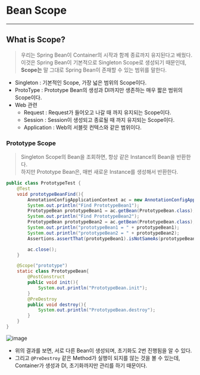 # Bean Scope
---
## What is Scope?
> 우리는 Spring Bean이 Container의 시작과 함께 종료까지 유지된다고 배웠다.  
> 이것은 Spring Bean이 기본적으로 Singleton Scope로 생성되기 때문인데,  
> __Scope는__ 말 그대로 Spring Bean이 존재할 수 있는 범위를 말한다.  

- Singleton : 기본적인 Scope, 가장 넓은 범위의 Scope이다.
- ProtoType : Prototype Bean의 생성과 DI까지만 생존하는 매우 짧은 범위의 Scope이다.
- Web 관련
  - Request : Request가 들어오고 나갈 때 까지 유지되는 Scope이다.
  - Session : Session이 생성되고 종료될 때 까지 유지되는 Scope이다.
  - Application : Web의 서블릿 컨텍스와 같은 범위이다.

### Prototype Scope
> Singleton Scope의 Bean을 조회하면, 항상 같은 Instance의 Bean을 반환한다.  
> 하지만 Prototype Bean은, 매번 새로운 Instance를 생성해서 반환한다.  

```java
public class PrototypeTest {
    @Test
    void prototypeBeanFind(){
        AnnotationConfigApplicationContext ac = new AnnotationConfigApplicationContext(PrototypeBean.class);
        System.out.println("Find PrototypeBean1");
        PrototypeBean prototypeBean1 = ac.getBean(PrototypeBean.class);
        System.out.println("Find PrototypeBean2");
        PrototypeBean prototypeBean2 = ac.getBean(PrototypeBean.class);
        System.out.println("prototypeBean1 = " + prototypeBean1);
        System.out.println("prototypeBean2 = " + prototypeBean2);
        Assertions.assertThat(prototypeBean1).isNotSameAs(prototypeBean2);

        ac.close();
    }

    @Scope("prototype")
    static class PrototypeBean{
        @PostConstruct
        public void init(){
            System.out.println("PrototypeBean.init");
        }
        @PreDestroy
        public void destroy(){
            System.out.println("PrototypeBean.destroy");
        }
    }
}
```  
![image](https://user-images.githubusercontent.com/71700079/149939741-715b7dc1-7c0d-4f3a-a06b-b312ee607d15.png)  
- 위의 결과를 보면, 서로 다른 Bean이 생성되며, 초기화도 2번 진행됨을 알 수 있다.
- 그리고 ```@PreDestroy``` 같은 Method가 실행이 되지를 않는 것을 볼 수 있는데, Container가 생성과 DI, 초기화까지만 관리를 하기 때문이다.
  
